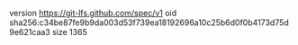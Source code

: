 version https://git-lfs.github.com/spec/v1
oid sha256:c34be87fe9b9da003d53f739ea18192696a10c25b6d0f0b4173d75d9e621caa3
size 1365
